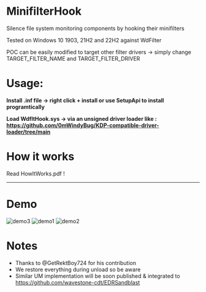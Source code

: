 # MinifilterHook
Silence file system monitoring components by hooking their minifilters

Tested on Windows 10 1903, 21H2 and 22H2 against WdFilter

POC can be easily modified to target other filter drivers -> simply change TARGET_FILTER_NAME and TARGET_FILTER_DRIVER  

# Usage:
**Install .inf file  -> right click + install or use SetupApi to install programtically**

**Load WdfltHook.sys -> via an unsigned driver loader like : https://github.com/0mWindyBug/KDP-compatible-driver-loader/tree/main**

# How it works 
Read HowItWorks.pdf ! 
***************************
# Demo
![demo3](https://github.com/0mWindyBug/MinifilterHook/assets/139051196/8fd4521c-35b4-425b-bf64-12d9309e6f54)
![demo1](https://github.com/0mWindyBug/MinifilterHook/assets/139051196/27474da0-726d-4e26-b785-9926138f23a8)
![demo2](https://github.com/0mWindyBug/MinifilterHook/assets/139051196/f87bc834-5ac4-4922-a928-61faa17c6956)


# Notes
- Thanks to @GetRektBoy724 for his contribution 
- We restore everything during unload so be aware
- Similar UM implementation will be soon published & integrated to https://github.com/wavestone-cdt/EDRSandblast
  
